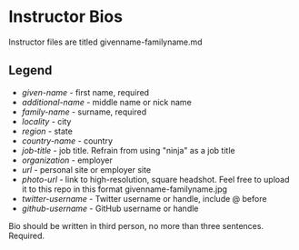 # Instructor Bios

Instructor files are titled givenname-familyname.md 

## Legend

* *given-name* - first name, required 
* *additional-name* - middle name or nick name
* *family-name* - surname, required 
* *locality* - city
* *region* - state
* *country-name* - country
* *job-title* - job title. Refrain from using "ninja" as a job title
* *organization* - employer 
* *url* - personal site or employer site
* *photo-url* - link to high-resolution, square headshot. Feel free to upload it to this repo in this format givenname-familyname.jpg
* *twitter-username* - Twitter username or handle, include @ before
* *github-username* - GitHub username or handle

Bio should be written in third person, no more than three sentences. Required.

